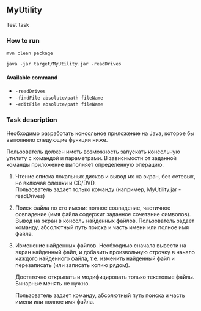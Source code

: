 MyUtility
---
Test task

### How to run

```
mvn clean package

java -jar target/MyUtility.jar -readDrives
```

#### Available command 
+ `-readDrives`
+ `-findFile absolute/path fileName`
+ `-editFile absolute/path fileName`

### Task description

Необходимо разработать консольное приложение на Java, которое бы выполняло следующие функции ниже.

Пользователь должен иметь возможность запускать консольную утилиту с командой и параметрами. В зависимости от заданной команды приложение выполняет определенную операцию.

1. Чтение списка локальных дисков и вывод их на экран, без сетевых, но включая флешки и CD/DVD.
    <br/>Пользователь задает только команду (например, MyUtility.jar -readDrives)

2. Поиск файла по его имени: полное совпадение, частичное совпадение (имя файла содержит заданное сочетание символов). Вывод на экран в консоль найденных файлов.
    Пользователь задает команду, абсолютный путь поиска и часть имени или полное имя файла.

3. Изменение найденных файлов. Необходимо сначала вывести на экран найденный файл, и добавить произвольную строчку в начало каждого найденного файла, т.е. изменить найденный файл и перезаписать (или записать копию рядом).
    
    Достаточно открывать и модифицировать только текстовые файлы. Бинарные менять не нужно.
    
    Пользователь задает команду, абсолютный путь поиска и часть имени или полное имя файла.

